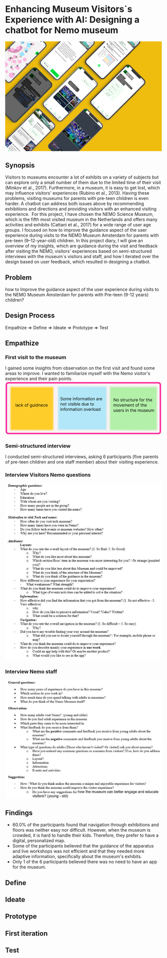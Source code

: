 # Enhancing Museum Visitors`s Experience with AI: Designing a chatbot for Nemo museum
![header](/Assets/example03.png)
## Synopsis
Visitors to museums encounter a lot of exhibits on a variety of subjects but can explore only a small number of them due to the limited time of their visit (Minkov et al., 2017). Furthermore, in a museum, it is easy to get lost, which may influence visitors' experiences (Rubino et al., 2013). Having these problems, visiting museums for parents with pre-teen children is even harder. A chatbot can address both issues above by recommending exhibitions and directions and providing visitors with an enhanced visiting experience. 
For this project, I have chosen the NEMO Science Museum, which is the fifth most visited museum in the Netherlands and offers many activities and exhibits (Cattani et al., 2017) for a wide range of user age groups. I focused on how to improve the guidance aspect of the user experience during visits to the NEMO Museum Amsterdam for parents with pre-teen (9–12-year-old) children. In this project diary, I will give an overview of my insights, which are guidance during the visit and feedback after visiting the NEMO, visitors' experiences based on semi-structured interviews with the museum`s visitors and staff, and how I iterated over the design based on user feedback, which resulted in designing a chatbot.
## Problem
how to Improve the guidance aspect of the user experience during visits to the NEMO Museum Amsterdam for parents with Pre-teen (9-12 years) children? 
## Design Process
Empathize => Define => Ideate => Prototype => Test
## Empathize
### First visit to the museum 
I gained some insights from observation on the first visit and found some areas to improve. I wanted to familiarize myself with the Nemo visitor's experience and their pain points.
![prob1](/Assets/problems1.png)
### Semi-structured interview
I conducted semi-structured interviews, asking 6 participants (five parents of pre-teen children and one staff member) about their visiting experience.
### Interview Visitors Nemo questions
![visitors](/Assets/visitors.jpg)
### Interview Nemo staff
![staff](/Assets/staff.jpg)
## Findings
- 60.0% of the participants found that navigation through exhibitions and floors was neither easy nor difficult. However, when the museum is crowded, it is hard to handle their kids. Therefore, they prefer to have a digital, personalized map. 
- Some of the participants believed that the guidance of the apparatus and live workshops was not efficient and that they needed more adaptive information, specifically about the museum's exhibits.
- Only 1 of the 6 participants believed there was no need to have an app for the museum.
## Define
## Ideate
## Prototype
## First iteration
## Test
















